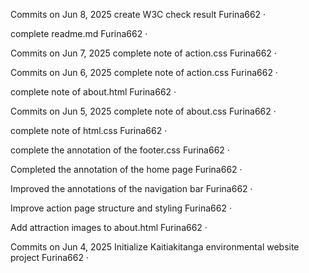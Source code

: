 Commits on Jun 8, 2025
create W3C check result
Furina662
·

complete readme.md
Furina662
·

Commits on Jun 7, 2025
complete note of action.css
Furina662
·

Commits on Jun 6, 2025
complete note of action.css
Furina662
·

complete note of about.html
Furina662
·

Commits on Jun 5, 2025
complete note of about.css
Furina662
·

complete note of html.css
Furina662
·

complete the annotation of the footer.css
Furina662
·

Completed the annotation of the home page
Furina662
·

Improved the annotations of the navigation bar
Furina662
·

Improve action page structure and styling
Furina662
·

Add attraction images to about.html
Furina662
·

Commits on Jun 4, 2025
Initialize Kaitiakitanga environmental website project
Furina662
·
